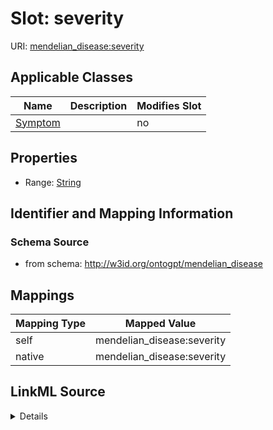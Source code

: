 

# Slot: severity

URI: [mendelian_disease:severity](http://w3id.org/ontogpt/mendelian_disease/severity)



<!-- no inheritance hierarchy -->





## Applicable Classes

| Name | Description | Modifies Slot |
| --- | --- | --- |
| [Symptom](Symptom.md) |  |  no  |







## Properties

* Range: [String](String.md)





## Identifier and Mapping Information







### Schema Source


* from schema: http://w3id.org/ontogpt/mendelian_disease




## Mappings

| Mapping Type | Mapped Value |
| ---  | ---  |
| self | mendelian_disease:severity |
| native | mendelian_disease:severity |




## LinkML Source

<details>
```yaml
name: severity
from_schema: http://w3id.org/ontogpt/mendelian_disease
rank: 1000
alias: severity
owner: Symptom
domain_of:
- Symptom
range: string

```
</details>